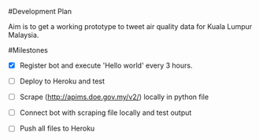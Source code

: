 #Development Plan 

Aim is to get a working prototype to tweet air quality data for Kuala Lumpur Malaysia. 


#Milestones 
- [x]  Register bot and execute 'Hello world' every 3 hours.

- [ ] Deploy to Heroku and test

- [ ] Scrape (http://apims.doe.gov.my/v2/) locally in python file

- [ ] Connect bot with scraping file locally and test output

- [ ] Push all files to Heroku
